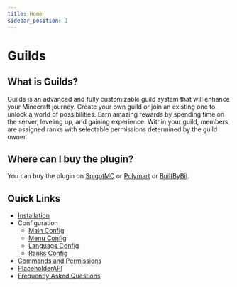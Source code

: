 ```yaml
---
title: Home
sidebar_position: 1
---
```


# Guilds

## What is Guilds?

Guilds is an advanced and fully customizable guild system that will enhance your Minecraft journey.
Create your own guild or join an existing one to unlock a world of possibilities.
Earn amazing rewards by spending time on the server, leveling up, and gaining experience.
Within your guild, members are assigned ranks with selectable permissions determined by the guild owner.

## Where can I buy the plugin?

You can buy the plugin on [SpigotMC](https://www.spigotmc.org/resources/110931/) or [Polymart](https://polymart.org/r/2915) or [BuiltByBit](https://builtbybit.com/resources/27980/).

## Quick Links
- [Installation](/guilds/installation)
- Configuration
	- [Main Config](/guilds/configuration/main-config)
	- [Menu Config](/guilds/configuration/menu-config)
	- [Language Config](/guilds/configuration/language-config)
	- [Ranks Config](/guilds/configuration/rank-config)
- [Commands and Permissions](/guilds/commands-and-permissions)
- [PlaceholderAPI](/guilds/placeholderapi)
- [Frequently Asked Questions](/guilds/frequently-asked-questions)